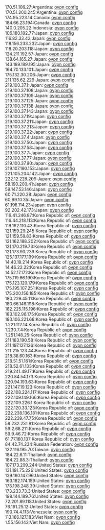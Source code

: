 170.51.106.27:Argentina: [ovpn config](vpn/170_51_106_27.ovpn)  
170.51.200.245:Argentina: [ovpn config](vpn/170_51_200_245.ovpn)  
174.95.223.14:Canada: [ovpn config](vpn/174_95_223_14.ovpn)  
184.66.23.194:Canada: [ovpn config](vpn/184_66_23_194.ovpn)  
140.0.205.22:Indonesia: [ovpn config](vpn/140_0_205_22.ovpn)  
106.180.102.77:Japan: [ovpn config](vpn/106_180_102_77.ovpn)  
116.82.33.42:Japan: [ovpn config](vpn/116_82_33_42.ovpn)  
118.156.233.232:Japan: [ovpn config](vpn/118_156_233_232.ovpn)  
118.20.203.118:Japan: [ovpn config](vpn/118_20_203_118.ovpn)  
124.211.192.57:Japan: [ovpn config](vpn/124_211_192_57.ovpn)  
138.64.165.27:Japan: [ovpn config](vpn/138_64_165_27.ovpn)  
143.189.189.195:Japan: [ovpn config](vpn/143_189_189_195.ovpn)  
164.70.133.101:Japan: [ovpn config](vpn/164_70_133_101.ovpn)  
175.132.30.206:Japan: [ovpn config](vpn/175_132_30_206.ovpn)  
211.135.62.229:Japan: [ovpn config](vpn/211_135_62_229.ovpn)  
219.100.37.1:Japan: [ovpn config](vpn/219_100_37_1.ovpn)  
219.100.37.108:Japan: [ovpn config](vpn/219_100_37_108.ovpn)  
219.100.37.109:Japan: [ovpn config](vpn/219_100_37_109.ovpn)  
219.100.37.125:Japan: [ovpn config](vpn/219_100_37_125.ovpn)  
219.100.37.138:Japan: [ovpn config](vpn/219_100_37_138.ovpn)  
219.100.37.143:Japan: [ovpn config](vpn/219_100_37_143.ovpn)  
219.100.37.19:Japan: [ovpn config](vpn/219_100_37_19.ovpn)  
219.100.37.211:Japan: [ovpn config](vpn/219_100_37_211.ovpn)  
219.100.37.213:Japan: [ovpn config](vpn/219_100_37_213.ovpn)  
219.100.37.22:Japan: [ovpn config](vpn/219_100_37_22.ovpn)  
219.100.37.4:Japan: [ovpn config](vpn/219_100_37_4.ovpn)  
219.100.37.50:Japan: [ovpn config](vpn/219_100_37_50.ovpn)  
219.100.37.58:Japan: [ovpn config](vpn/219_100_37_58.ovpn)  
219.100.37.7:Japan: [ovpn config](vpn/219_100_37_7.ovpn)  
219.100.37.77:Japan: [ovpn config](vpn/219_100_37_77.ovpn)  
219.100.37.90:Japan: [ovpn config](vpn/219_100_37_90.ovpn)  
219.107.160.153:Japan: [ovpn config](vpn/219_107_160_153.ovpn)  
221.105.204.142:Japan: [ovpn config](vpn/221_105_204_142.ovpn)  
222.12.228.209:Japan: [ovpn config](vpn/222_12_228_209.ovpn)  
58.190.200.41:Japan: [ovpn config](vpn/58_190_200_41.ovpn)  
59.147.53.146:Japan: [ovpn config](vpn/59_147_53_146.ovpn)  
60.71.220.28:Japan: [ovpn config](vpn/60_71_220_28.ovpn)  
60.99.10.35:Japan: [ovpn config](vpn/60_99_10_35.ovpn)  
61.198.114.23:Japan: [ovpn config](vpn/61_198_114_23.ovpn)  
92.202.42.173:Japan: [ovpn config](vpn/92_202_42_173.ovpn)  
116.41.246.87:Korea Republic of: [ovpn config](vpn/116_41_246_87.ovpn)  
116.44.218.113:Korea Republic of: [ovpn config](vpn/116_44_218_113.ovpn)  
119.192.110.43:Korea Republic of: [ovpn config](vpn/119_192_110_43.ovpn)  
121.159.29.245:Korea Republic of: [ovpn config](vpn/121_159_29_245.ovpn)  
121.159.58.83:Korea Republic of: [ovpn config](vpn/121_159_58_83.ovpn)  
121.162.188.202:Korea Republic of: [ovpn config](vpn/121_162_188_202.ovpn)  
121.170.219.73:Korea Republic of: [ovpn config](vpn/121_170_219_73.ovpn)  
121.173.90.239:Korea Republic of: [ovpn config](vpn/121_173_90_239.ovpn)  
125.137.177.199:Korea Republic of: [ovpn config](vpn/125_137_177_199.ovpn)  
14.40.19.214:Korea Republic of: [ovpn config](vpn/14_40_19_214.ovpn)  
14.46.22.22:Korea Republic of: [ovpn config](vpn/14_46_22_22.ovpn)  
14.52.17.172:Korea Republic of: [ovpn config](vpn/14_52_17_172.ovpn)  
175.119.66.190:Korea Republic of: [ovpn config](vpn/175_119_66_190.ovpn)  
175.123.120.179:Korea Republic of: [ovpn config](vpn/175_123_120_179.ovpn)  
175.195.107.251:Korea Republic of: [ovpn config](vpn/175_195_107_251.ovpn)  
175.200.156.185:Korea Republic of: [ovpn config](vpn/175_200_156_185.ovpn)  
180.229.45.11:Korea Republic of: [ovpn config](vpn/180_229_45_11.ovpn)  
180.66.146.198:Korea Republic of: [ovpn config](vpn/180_66_146_198.ovpn)  
182.225.115.196:Korea Republic of: [ovpn config](vpn/182_225_115_196.ovpn)  
183.102.96.175:Korea Republic of: [ovpn config](vpn/183_102_96_175.ovpn)  
183.106.221.68:Korea Republic of: [ovpn config](vpn/183_106_221_68.ovpn)  
1.221.112.14:Korea Republic of: [ovpn config](vpn/1_221_112_14.ovpn)  
1.230.7.4:Korea Republic of: [ovpn config](vpn/1_230_7_4.ovpn)  
1.251.148.25:Korea Republic of: [ovpn config](vpn/1_251_148_25.ovpn)  
211.183.190.58:Korea Republic of: [ovpn config](vpn/211_183_190_58.ovpn)  
211.197.127.126:Korea Republic of: [ovpn config](vpn/211_197_127_126.ovpn)  
211.215.123.44:Korea Republic of: [ovpn config](vpn/211_215_123_44.ovpn)  
218.38.60.163:Korea Republic of: [ovpn config](vpn/218_38_60_163.ovpn)  
218.51.51.161:Korea Republic of: [ovpn config](vpn/218_51_51_161.ovpn)  
218.52.61.133:Korea Republic of: [ovpn config](vpn/218_52_61_133.ovpn)  
219.241.49.17:Korea Republic of: [ovpn config](vpn/219_241_49_17.ovpn)  
220.84.54.173:Korea Republic of: [ovpn config](vpn/220_84_54_173.ovpn)  
220.94.193.63:Korea Republic of: [ovpn config](vpn/220_94_193_63.ovpn)  
221.147.19.123:Korea Republic of: [ovpn config](vpn/221_147_19_123.ovpn)  
222.108.224.117:Korea Republic of: [ovpn config](vpn/222_108_224_117.ovpn)  
222.109.149.166:Korea Republic of: [ovpn config](vpn/222_109_149_166.ovpn)  
222.109.226.1:Korea Republic of: [ovpn config](vpn/222_109_226_1.ovpn)  
222.120.33.123:Korea Republic of: [ovpn config](vpn/222_120_33_123.ovpn)  
222.238.136.181:Korea Republic of: [ovpn config](vpn/222_238_136_181.ovpn)  
222.239.47.75:Korea Republic of: [ovpn config](vpn/222_239_47_75.ovpn)  
58.232.231.81:Korea Republic of: [ovpn config](vpn/58_232_231_81.ovpn)  
59.2.68.211:Korea Republic of: [ovpn config](vpn/59_2_68_211.ovpn)  
59.9.46.72:Korea Republic of: [ovpn config](vpn/59_9_46_72.ovpn)  
61.77.160.137:Korea Republic of: [ovpn config](vpn/61_77_160_137.ovpn)  
84.42.74.234:Russian Federation: [ovpn config](vpn/84_42_74_234.ovpn)  
122.116.195.70:Taiwan: [ovpn config](vpn/122_116_195_70.ovpn)  
184.22.6.11:Thailand: [ovpn config](vpn/184_22_6_11.ovpn)  
184.22.88.3:Thailand: [ovpn config](vpn/184_22_88_3.ovpn)  
107.173.209.244:United States: [ovpn config](vpn/107_173_209_244.ovpn)  
131.191.75.226:United States: [ovpn config](vpn/131_191_75_226.ovpn)  
139.180.147.96:United States: [ovpn config](vpn/139_180_147_96.ovpn)  
163.182.174.159:United States: [ovpn config](vpn/163_182_174_159.ovpn)  
173.198.248.39:United States: [ovpn config](vpn/173_198_248_39.ovpn)  
173.233.73.3:United States: [ovpn config](vpn/173_233_73_3.ovpn)  
198.144.189.76:United States: [ovpn config](vpn/198_144_189_76.ovpn)  
72.201.89.118:United States: [ovpn config](vpn/72_201_89_118.ovpn)  
76.191.25.12:United States: [ovpn config](vpn/76_191_25_12.ovpn)  
190.74.4.113:Venezuela: [ovpn config](vpn/190_74_4_113.ovpn)  
113.166.127.183:Viet Nam: [ovpn config](vpn/113_166_127_183.ovpn)  
1.55.156.143:Viet Nam: [ovpn config](vpn/1_55_156_143.ovpn)  
